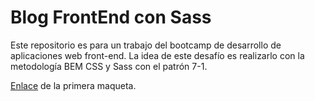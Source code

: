 # Blog FrontEnd con Sass

Este repositorio es para un trabajo del bootcamp de desarrollo de aplicaciones web front-end. La idea de este desafío es realizarlo con la metodología BEM CSS y Sass con el patrón 7-1.

 [Enlace](https://www.figma.com/design/adUnzFLoVoDlhv61kvJNjN/Blog-FrontEnd?node-id=1-2) de la primera maqueta.